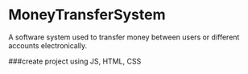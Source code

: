 # MoneyTransferSystem
A software system used to transfer money between users or different accounts electronically.

###create project using JS, HTML, CSS
